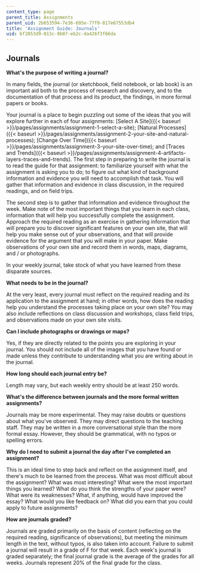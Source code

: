 ```yaml
---
content_type: page
parent_title: Assignments
parent_uid: 2b653594-7e36-695e-77f0-817e67553db4
title: 'Assignment Guide: Journals'
uid: bf2053d9-013c-9b07-eb2c-da426f3f66da
---
```


Journals
--------

**What's the purpose of writing a journal?**

In many fields, the journal (or sketchbook, field notebook, or lab book) is an important aid both to the process of research and discovery, and to the documentation of that process and its product, the findings, in more formal papers or books.

Your journal is a place to begin puzzling out some of the ideas that you will explore further in each of four assignments: [Select A Site]({{< baseurl >}}/pages/assignments/assignment-1-select-a-site); [Natural Processes]({{< baseurl >}}/pages/assignments/assignment-2-your-site-and-natural-processes); [Change Over Time]({{< baseurl >}}/pages/assignments/assignment-3-your-site-over-time); and [Traces and Trends]({{< baseurl >}}/pages/assignments/assignment-4-artifacts-layers-traces-and-trends). The first step in preparing to write the journal is to read the guide for that assignment: to familiarize yourself with what the assignment is asking you to do; to figure out what kind of background information and evidence you will need to accomplish that task. You will gather that information and evidence in class discussion, in the required readings, and on field trips.

The second step is to gather that information and evidence throughout the week. Make note of the most important things that you learn in each class, information that will help you successfully complete the assignment. Approach the required reading as an exercise in gathering information that will prepare you to discover significant features on your own site, that will help you make sense out of your observations, and that will provide evidence for the argument that you will make in your paper. Make observations of your own site and record them in words, maps, diagrams, and / or photographs.

In your weekly journal, take stock of what you have learned from these disparate sources.

**What needs to be in the journal?**

At the very least, every journal must reflect on the required reading and its application to the assignment at hand; in other words, how does the reading help you understand the processes taking place on your own site? You may also include reflections on class discussion and workshops, class field trips, and observations made on your own site visits.

**Can I include photographs or drawings or maps?**

Yes, if they are directly related to the points you are exploring in your journal. You should not include all of the images that you have found or made unless they contribute to understanding what you are writing about in the journal.

**How long should each journal entry be?**

Length may vary, but each weekly entry should be at least 250 words.

**What's the difference between journals and the more formal written assignments?**

Journals may be more experimental. They may raise doubts or questions about what you've observed. They may direct questions to the teaching staff. They may be written in a more conversational style than the more formal essay. However, they should be grammatical, with no typos or spelling errors.

**Why do I need to submit a journal the day after I've completed an assignment?**

This is an ideal time to step back and reflect on the assignment itself, and there's much to be learned from the process. What was most difficult about the assignment? What was most interesting? What were the most important things you learned? What do you think the strengths of your paper were? What were its weaknesses? What, if anything, would have improved the essay? What would you like feedback on? What did you earn that you could apply to future assignments?

**How are journals graded?**

Journals are graded primarily on the basis of content (reflecting on the required reading, significance of observations), but meeting the minimum length in the text, without typos, is also taken into account. Failure to submit a journal will result in a grade of F for that week. Each week's journal is graded separately; the final journal grade is the average of the grades for all weeks. Journals represent 20% of the final grade for the class.
